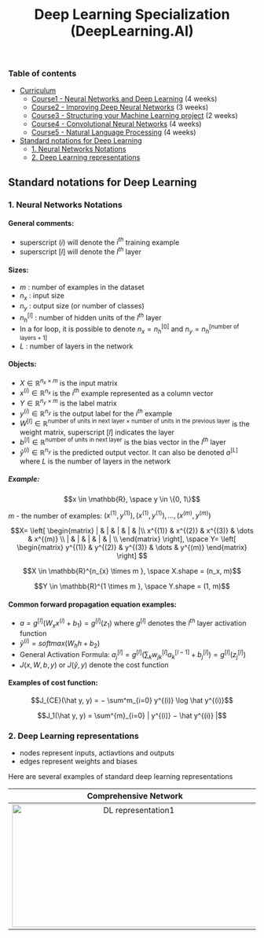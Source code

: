 
<h1 align="center">
  Deep Learning Specialization (DeepLearning.AI)
</h1>
<br/>

### Table of contents
- [Curriculum](https://github.com/jmcheon/deep_learning_specialization/wiki/Curriculum)
  - [Course1 - Neural Networks and Deep Learning](https://github.com/jmcheon/deep_learning_specialization/wiki/Course1-%E2%80%90-Neural-Networks-and-Deep-Learning) (4 weeks)
  - [Course2 - Improving Deep Neural Networks](https://github.com/jmcheon/deep_learning_specialization/wiki/Course2-%E2%80%90-Improving-Deep-Neural-Networks) (3 weeks)
  - [Course3 - Structuring your Machine Learning project](https://github.com/jmcheon/deep_learning_specialization/wiki/Course3-%E2%80%90-Structuring-your-Machine-Learning-project) (2 weeks)
  - [Course4 - Convolutional Neural Networks](https://github.com/jmcheon/deep_learning_specialization/wiki/Course4-%E2%80%90-Convolutional-Neural-Networks) (4 weeks)
  - [Course5 - Natural Language Processing](https://github.com/jmcheon/deep_learning_specialization/wiki/Course5-%E2%80%90-Natural-Language-Processing) (4 weeks)
- [Standard notations for Deep Learning](#standard-notations-for-deep-learning)
	- [1. Neural Networks Notations](#1-neural-networks-notations) 
	- [2. Deep Learning representations](#2-deep-learning-representations)

## Standard notations for Deep Learning
### 1. Neural Networks Notations
#### General comments: 
- superscript $(i)$ will denote the $i^{th}$ training example
- superscript $[l]$ will denote the $l^{th}$ layer

#### Sizes:
- $m$ : number of examples in the dataset
- $n_x$ : input size 
- $n_y$ : output size (or number of classes) 
- $n^{[l]}_h$ : number of hidden units of the $l^{th}$ layer
- In a for loop, it is possible to denote $n_x = n^{[0]}_h$ and $n_y = n_h^{[\text {number of layers} +1]}$ 
- $L$ : number of layers in the network

#### Objects:
- $X  \in \mathbb{R}^{n_{x} \times m }$ is the input matrix 
- $x^{(i)}  \in \mathbb{R}^{n_{x}}$ is the $i^{th}$ example represented as a column vector
- $Y \in \mathbb{R}^{n_y \times m }$ is the label matrix 
- $y^{(i)}  \in \mathbb{R}^{n_{y}}$ is the output label for the $i^{th}$ example 
- $W^{[l]}  \in \mathbb{R}^{ \text{number of units in next layer} \times \text{number of units in the previous layer}}$ is the weight matrix, superscript $[l]$ indicates the layer 
- $b^{[l]}  \in \mathbb{R}^{ \text{number of units in next layer}}$ is the bias vector in the $l^{th}$ layer 
- $\hat y^{(i)}  \in \mathbb{R}^{n_{y}}$ is the predicted output vector. It can also be denoted $a ^{[L]}$ where $L$ is the number of layers in the network


##### Example: 

$$x  \in \mathbb{R}, \space y \in \{0, 1\}$$ 

$m$ - the number of examples: $(x^{(1)}, y^{(1)}), (x^{(1)}, y^{(1)}), \dots, (x^{(m)}, y^{(m)})$

$$X=
\left[
\begin{matrix}
| & | & | & | & |\\
x^{(1)} & x^{(2)} & x^{(3)} & \dots & x^{(m)} \\
| & | & | & | & | \\
\end{matrix}
\right], \space
Y=
\left[
\begin{matrix}
y^{(1)} & y^{(2)} & y^{(3)} & \dots & y^{(m)}
\end{matrix}
\right]
$$

$$X  \in \mathbb{R}^{n_{x} \times m }, \space X.shape = (n_x, m)$$ 

$$Y \in \mathbb{R}^{1 \times m }, \space Y.shape = (1, m)$$

#### Common forward propagation equation examples:
- $a = g^{[l]} (W_x x^{(i)} + b_1) = g^{[l]} (z_1)$ where $g^{[l]}$ denotes the $l^{th}$ layer activation function
- $\hat y^{(i)} = softmax(W_h h + b_2)$
- General Activation Formula: $a_{j}^{[l]} = g^{[l]} ( \sum_{k} w^{[l]}_{jk} a^{[l−1]}_k + b^{[l]}_j ) = g^{[l]} (z^{[l]}_j )$
- $J(x, W, b, y)$ or $J(\hat y, y)$ denote the cost function

#### Examples of cost function:
$$J_{CE}(\hat y, y) = − \sum^m_{i=0} y^{(i)} \log \hat y^{(i)}$$

$$J_1(\hat y, y) = \sum^{m}_{i=0} | y^{(i)} − \hat y^{(i)} |$$

### 2. Deep Learning representations
- nodes represent inputs, actiavtions and outputs
- edges represent weights and biases

Here are several examples of standard deep learning representations

| Comprehensive Network | Simplified Network |   
| :------: | :------------------------: |
| <img alt="DL representation1" src="https://github.com/jmcheon/deep_learning_specialization/assets/40683323/8763f9d7-01f7-4517-81d1-9d663bcfacee" width=500 height=250>| <img alt="DL representation2" src="https://github.com/jmcheon/deep_learning_specialization/assets/40683323/7a10dd58-f758-4adf-92c7-302b3bd3dfe9" width=500 height=250 >|
